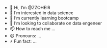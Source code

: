 - 👋 Hi, I’m @ZZOHEIR
- 👀 I’m interested in data science
- 🌱 I’m currently learning bootcamp
- 💞️ I’m looking to collaborate on data engeneer
- 📫 How to reach me ...
- 😄 Pronouns: ...
- ⚡ Fun fact: ...

<!---
ZZOHEIR/ZZOHEIR is a ✨ special ✨ repository because its `README.md` (this file) appears on your GitHub profile.
You can click the Preview link to take a look at your changes.
--->
